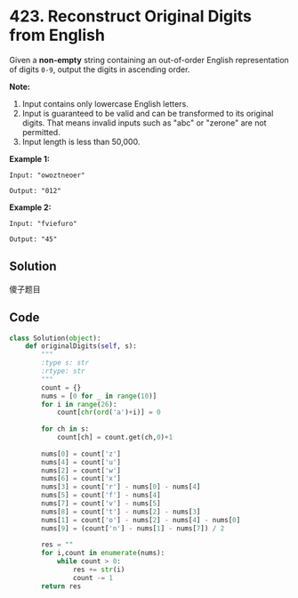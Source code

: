 # 423. Reconstruct Original Digits from English

Given a **non-empty** string containing an out-of-order English representation of digits `0-9`, output the digits in ascending order.

**Note:**

1. Input contains only lowercase English letters.
2. Input is guaranteed to be valid and can be transformed to its original digits. That means invalid inputs such as "abc" or "zerone" are not permitted.
3. Input length is less than 50,000.



**Example 1:**

```
Input: "owoztneoer"

Output: "012"
```



**Example 2:**

```
Input: "fviefuro"

Output: "45"
```



## Solution

傻子题目



## Code

```python
class Solution(object):
    def originalDigits(self, s):
        """
        :type s: str
        :rtype: str
        """
        count = {}
        nums = [0 for _ in range(10)]
        for i in range(26):
            count[chr(ord('a')+i)] = 0
            
        for ch in s:
            count[ch] = count.get(ch,0)+1
        
        nums[0] = count['z']
        nums[4] = count['u']
        nums[2] = count['w']
        nums[6] = count['x']
        nums[3] = count['r'] - nums[0] - nums[4]
        nums[5] = count['f'] - nums[4]
        nums[7] = count['v'] - nums[5]
        nums[8] = count['t'] - nums[2] - nums[3]
        nums[1] = count['o'] - nums[2] - nums[4] - nums[0]        
        nums[9] = (count['n'] - nums[1] - nums[7]) / 2
        
        res = ""
        for i,count in enumerate(nums):
            while count > 0:
                res += str(i)
                count -= 1
        return res
```

